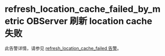 # refresh_location_cache_failed_by_metric OBServer 刷新 location cache 失败

此告警详情，请参见 [refresh_location_cache_failed 告警](https://www.oceanbase.com/docs/enterprise-oceanbase-ocp-cn-1000000000126292)。